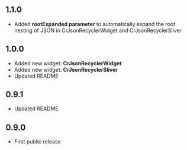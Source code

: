 ## 1.1.0
* Added **rootExpanded parameter** to automatically expand the root nesting of JSON in CrJsonRecyclerWidget and CrJsonRecyclerSliver

## 1.0.0

* Added new widget: **CrJsonRecyclerWidget**
* Added new widget: **CrJsonRecyclerSliver**
* Updated README

## 0.9.1

* Updated README

## 0.9.0

* First public release
